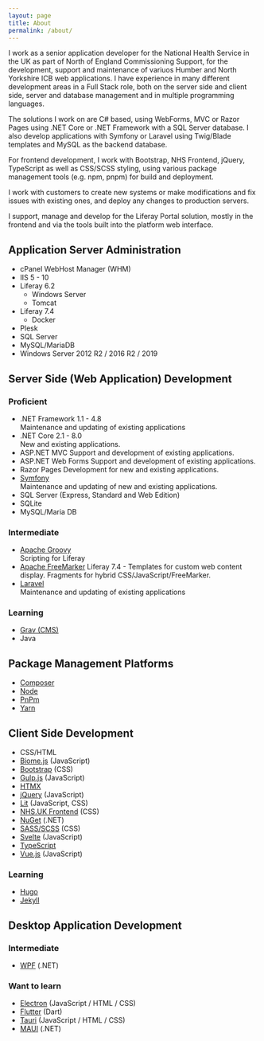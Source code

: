 ```yaml
---
layout: page
title: About
permalink: /about/
---
```

I work as a senior application developer for the National Health Service in the UK as part of North of England Commissioning Support, for the development, support and maintenance of variuos Humber and North Yorkshire ICB web applications. I have experience in many different development areas in a Full Stack role, both on the server side and client side, server and database management and in multiple programming languages.

The solutions I work on are C# based, using WebForms, MVC or Razor Pages using .NET Core or .NET Framework with a SQL Server database. I also develop applications with Symfony or Laravel using Twig/Blade templates and MySQL as the backend database.

For frontend development, I work with Bootstrap, NHS Frontend, jQuery, TypeScript as well as CSS/SCSS styling, using various package management tools (e.g. npm, pnpm) for build and deployment.

I work with customers to create new systems or make modifications and fix issues with existing ones, and deploy any changes to production servers.

I support, manage and develop for the Liferay Portal solution, mostly in the frontend and via the tools built into the platform web interface.

## Application Server Administration

- cPanel WebHost Manager (WHM)
- IIS 5 - 10
- Liferay 6.2
  - Windows Server
  - Tomcat
- Liferay 7.4
  - Docker
- Plesk
- SQL Server
- MySQL/MariaDB
- Windows Server 2012 R2 / 2016 R2 / 2019

## Server Side (Web Application) Development

### Proficient

- .NET Framework 1.1 - 4.8  
  Maintenance and updating of existing applications
- .NET Core 2.1 - 8.0  
  New and existing applications.
- ASP.NET MVC
  Support and development of existing applications.
- ASP.NET Web Forms
  Support and development of existing applications.
- Razor Pages
  Development for new and existing applications.
- [Symfony](https://symfony.com/)  
  Maintenance and updating of new and existing applications.
- SQL Server (Express, Standard and Web Edition)
- SQLite
- MySQL/Maria DB
  

### Intermediate

- [Apache Groovy](https://groovy-lang.org/)  
  Scripting for Liferay
- [Apache FreeMarker](https://freemarker.apache.org/)
  Liferay 7.4 - Templates for custom web content display. Fragments for hybrid CSS/JavaScript/FreeMarker.
- [Laravel](https://laravel.com/)  
  Maintenance and updating of existing applications

### Learning

- [Grav (CMS)](https://getgrav.org/)
- Java

## Package Management Platforms

- [Composer](https://getcomposer.org/)
- [Node](https://nodejs.org/)
- [PnPm](https://pnpm.io/)
- [Yarn](https://yarnpkg.com/)

## Client Side Development

- CSS/HTML
- [Biome.js](https://biomejs.dev/) (JavaScript)
- [Bootstrap](https://getbootstrap.com) (CSS)
- [Gulp.js](https://gulpjs.com/) (JavaScript)
- [HTMX](https://htmx.org/)
- [jQuery](https://jquery.com/) (JavaScript)
- [Lit](https://lit.dev/) (JavaScript, CSS)
- [NHS.UK Frontend](https://nhsuk.github.io/nhsuk-frontend/) (CSS)
- [NuGet](https://www.nuget.org/) (.NET)
- [SASS/SCSS](https://sass-lang.com) (CSS)
- [Svelte](https://svelte.dev/) (JavaScript)
- [TypeScript](https://www.typescriptlang.org/)
- [Vue.js](https://vuejs.org/) (JavaScript)

### Learning

- [Hugo](https://gohugo.io/)
- [Jekyll](https://jekyllrb.com/)

## Desktop Application Development

### Intermediate

- [WPF](https://github.com/dotnet/wpf) (.NET)

### Want to learn

- [Electron](https://www.electronjs.org/) (JavaScript / HTML / CSS)
- [Flutter](https://flutter.dev/) (Dart)
- [Tauri](https://tauri.app/) (JavaScript / HTML / CSS)
- [MAUI](https://dotnet.microsoft.com/en-us/apps/maui) (.NET)
